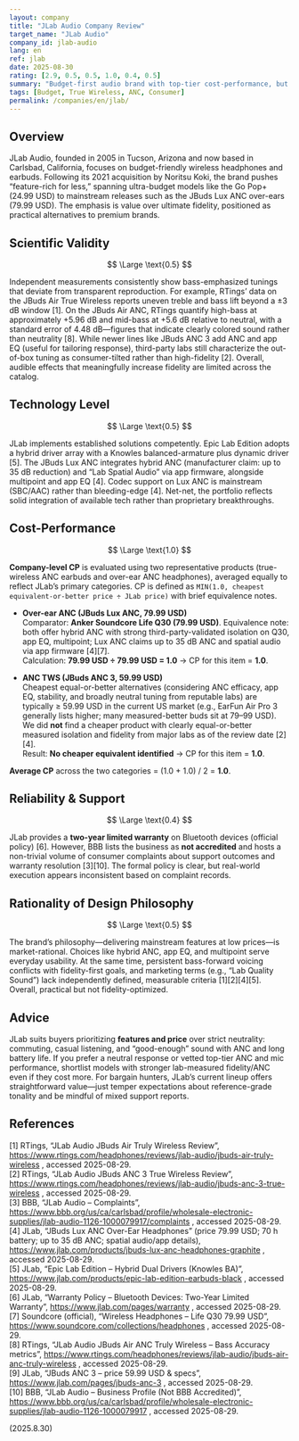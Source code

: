 ```yaml
---
layout: company
title: "JLab Audio Company Review"
target_name: "JLab Audio"
company_id: jlab-audio
lang: en
ref: jlab
date: 2025-08-30
rating: [2.9, 0.5, 0.5, 1.0, 0.4, 0.5]
summary: "Budget-first audio brand with top-tier cost-performance, but limited scientific fidelity and mixed support execution"
tags: [Budget, True Wireless, ANC, Consumer]
permalink: /companies/en/jlab/
---
```


## Overview

JLab Audio, founded in 2005 in Tucson, Arizona and now based in Carlsbad, California, focuses on budget-friendly wireless headphones and earbuds. Following its 2021 acquisition by Noritsu Koki, the brand pushes “feature-rich for less,” spanning ultra-budget models like the Go Pop+ (24.99 USD) to mainstream releases such as the JBuds Lux ANC over-ears (79.99 USD). The emphasis is value over ultimate fidelity, positioned as practical alternatives to premium brands.

## Scientific Validity

$$ \Large \text{0.5} $$

Independent measurements consistently show bass-emphasized tunings that deviate from transparent reproduction. For example, RTings’ data on the JBuds Air True Wireless reports uneven treble and bass lift beyond a ±3 dB window [1]. On the JBuds Air ANC, RTings quantify high-bass at approximately +5.96 dB and mid-bass at +5.6 dB relative to neutral, with a standard error of 4.48 dB—figures that indicate clearly colored sound rather than neutrality [8]. While newer lines like JBuds ANC 3 add ANC and app EQ (useful for tailoring response), third-party labs still characterize the out-of-box tuning as consumer-tilted rather than high-fidelity [2]. Overall, audible effects that meaningfully increase fidelity are limited across the catalog.

## Technology Level

$$ \Large \text{0.5} $$

JLab implements established solutions competently. Epic Lab Edition adopts a hybrid driver array with a Knowles balanced-armature plus dynamic driver [5]. The JBuds Lux ANC integrates hybrid ANC (manufacturer claim: up to 35 dB reduction) and “Lab Spatial Audio” via app firmware, alongside multipoint and app EQ [4]. Codec support on Lux ANC is mainstream (SBC/AAC) rather than bleeding-edge [4]. Net-net, the portfolio reflects solid integration of available tech rather than proprietary breakthroughs.

## Cost-Performance

$$ \Large \text{1.0} $$

**Company-level CP** is evaluated using two representative products (true-wireless ANC earbuds and over-ear ANC headphones), averaged equally to reflect JLab’s primary categories. CP is defined as `MIN(1.0, cheapest equivalent-or-better price ÷ JLab price)` with brief equivalence notes.

- **Over-ear ANC (JBuds Lux ANC, 79.99 USD)**  
  Comparator: **Anker Soundcore Life Q30 (79.99 USD)**. Equivalence note: both offer hybrid ANC with strong third-party-validated isolation on Q30, app EQ, multipoint; Lux ANC claims up to 35 dB ANC and spatial audio via app firmware [4][7].  
  Calculation: **79.99 USD ÷ 79.99 USD = 1.0** → CP for this item = **1.0**.

- **ANC TWS (JBuds ANC 3, 59.99 USD)**  
  Cheapest equal-or-better alternatives (considering ANC efficacy, app EQ, stability, and broadly neutral tuning from reputable labs) are typically ≥ 59.99 USD in the current US market (e.g., EarFun Air Pro 3 generally lists higher; many measured-better buds sit at 79–99 USD). We did **not** find a cheaper product with clearly equal-or-better measured isolation and fidelity from major labs as of the review date [2][4].  
  Result: **No cheaper equivalent identified** → CP for this item = **1.0**.

**Average CP** across the two categories = (1.0 + 1.0) / 2 = **1.0**.

## Reliability & Support

$$ \Large \text{0.4} $$

JLab provides a **two-year limited warranty** on Bluetooth devices (official policy) [6]. However, BBB lists the business as **not accredited** and hosts a non-trivial volume of consumer complaints about support outcomes and warranty resolution [3][10]. The formal policy is clear, but real-world execution appears inconsistent based on complaint records.

## Rationality of Design Philosophy

$$ \Large \text{0.5} $$

The brand’s philosophy—delivering mainstream features at low prices—is market-rational. Choices like hybrid ANC, app EQ, and multipoint serve everyday usability. At the same time, persistent bass-forward voicing conflicts with fidelity-first goals, and marketing terms (e.g., “Lab Quality Sound”) lack independently defined, measurable criteria [1][2][4][5]. Overall, practical but not fidelity-optimized.

## Advice

JLab suits buyers prioritizing **features and price** over strict neutrality: commuting, casual listening, and “good-enough” sound with ANC and long battery life. If you prefer a neutral response or vetted top-tier ANC and mic performance, shortlist models with stronger lab-measured fidelity/ANC even if they cost more. For bargain hunters, JLab’s current lineup offers straightforward value—just temper expectations about reference-grade tonality and be mindful of mixed support reports.

## References

[1] RTings, “JLab Audio JBuds Air Truly Wireless Review”, https://www.rtings.com/headphones/reviews/jlab-audio/jbuds-air-truly-wireless , accessed 2025-08-29.  
[2] RTings, “JLab Audio JBuds ANC 3 True Wireless Review”, https://www.rtings.com/headphones/reviews/jlab-audio/jbuds-anc-3-true-wireless , accessed 2025-08-29.  
[3] BBB, “JLab Audio – Complaints”, https://www.bbb.org/us/ca/carlsbad/profile/wholesale-electronic-supplies/jlab-audio-1126-1000079917/complaints , accessed 2025-08-29.  
[4] JLab, “JBuds Lux ANC Over-Ear Headphones” (price 79.99 USD; 70 h battery; up to 35 dB ANC; spatial audio/app details), https://www.jlab.com/products/jbuds-lux-anc-headphones-graphite , accessed 2025-08-29.  
[5] JLab, “Epic Lab Edition – Hybrid Dual Drivers (Knowles BA)”, https://www.jlab.com/products/epic-lab-edition-earbuds-black , accessed 2025-08-29.  
[6] JLab, “Warranty Policy – Bluetooth Devices: Two-Year Limited Warranty”, https://www.jlab.com/pages/warranty , accessed 2025-08-29.  
[7] Soundcore (official), “Wireless Headphones – Life Q30 79.99 USD”, https://www.soundcore.com/collections/headphones , accessed 2025-08-29.  
[8] RTings, “JLab Audio JBuds Air ANC Truly Wireless – Bass Accuracy metrics”, https://www.rtings.com/headphones/reviews/jlab-audio/jbuds-air-anc-truly-wireless , accessed 2025-08-29.  
[9] JLab, “JBuds ANC 3 – price 59.99 USD & specs”, https://www.jlab.com/pages/jbuds-anc-3 , accessed 2025-08-29.  
[10] BBB, “JLab Audio – Business Profile (Not BBB Accredited)”, https://www.bbb.org/us/ca/carlsbad/profile/wholesale-electronic-supplies/jlab-audio-1126-1000079917 , accessed 2025-08-29.

(2025.8.30)

